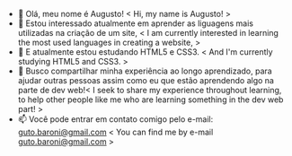 - 👋 Olá, meu nome é Augusto! < Hi, my name is Augusto! >
- 👀 Estou interessado atualmente em aprender as liguagens mais utilizadas na criação de um site, < I am currently interested in learning the most used languages in creating a website, >
- 🌱 E atualmente estou estudando HTML5 e CSS3. < And I'm currently studying HTML5 and CSS3. >
- 💞️ Busco compartilhar minha experiência ao longo aprendizado, para ajudar outras pessoas assim como eu que estão aprendendo algo na parte de dev web!< I seek to share my experience throughout learning, to help other people like me who are learning something in the dev web part! >
- 📫 Você pode entrar em contato comigo pelo e-mail: guto.baroni@gmail.com < You can find me by e-mail guto.baroni@gmail.com >

